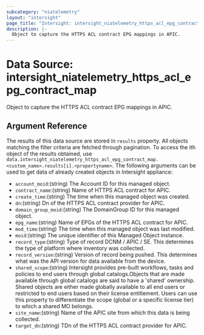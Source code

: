 ```yaml
---
subcategory: "niatelemetry"
layout: "intersight"
page_title: "Intersight: intersight_niatelemetry_https_acl_epg_contract_map"
description: |-
  Object to capture the HTTPS ACL contract EPG mappings in APIC.
---
```


# Data Source: intersight_niatelemetry_https_acl_epg_contract_map
Object to capture the HTTPS ACL contract EPG mappings in APIC.
## Argument Reference
The results of this data source are stored in `results` property.
All objects matching the filter criteria are fetched through pagination.
To access the ith object of the results obtained, use `data.intersight_niatelemetry_https_acl_epg_contract_map.<custom_name>.results[i].<propertyname>`.
The following arguments can be used to get data of already created objects in Intersight appliance:
* `account_moid`:(string) The Account ID for this managed object. 
* `contract_name`:(string) Name of HTTPS ACL contract for APIC. 
* `create_time`:(string) The time when this managed object was created. 
* `dn`:(string) Dn of the HTTPS ACL contract provider for APIC. 
* `domain_group_moid`:(string) The DomainGroup ID for this managed object. 
* `epg_name`:(string) Name of EPGs of the HTTPS ACL contract for APIC. 
* `mod_time`:(string) The time when this managed object was last modified. 
* `moid`:(string) The unique identifier of this Managed Object instance. 
* `record_type`:(string) Type of record DCNM / APIC / SE. This determines the type of platform where inventory was collected. 
* `record_version`:(string) Version of record being pushed. This determines what was the API version for data available from the device. 
* `shared_scope`:(string) Intersight provides pre-built workflows, tasks and policies to end users through global catalogs.Objects that are made available through global catalogs are said to have a 'shared' ownership. Shared objects are either made globally available to all end users or restricted to end users based on their license entitlement. Users can use this property to differentiate the scope (global or a specific license tier) to which a shared MO belongs. 
* `site_name`:(string) Name of the APIC site from which this data is being collected. 
* `target_dn`:(string) TDn of the HTTPS ACL contract provider for APIC. 
 
